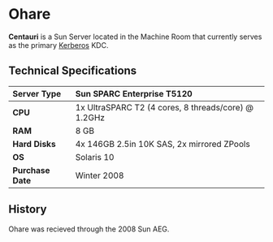 # Ohare

**Centauri** is a Sun Server located in the Machine Room that currently serves as the primary [Kerberos](https://github.com/tjcsl/gitbook/tree/26e0d2d309f709b1f4340c0c7858d913468f4d3b/technologies/authentication/kerberos/README.md) KDC.

## Technical Specifications

| **Server Type** | Sun SPARC Enterprise T5120 |
| :--- | :--- |
| **CPU** | 1x UltraSPARC T2 \(4 cores, 8 threads/core\) @ 1.2GHz |
| **RAM** | 8 GB |
| **Hard Disks** | 4x 146GB 2.5in 10K SAS, 2x mirrored ZPools |
| **OS** | Solaris 10 |
| **Purchase Date** | Winter 2008 |

## History

Ohare was recieved through the 2008 Sun AEG.

